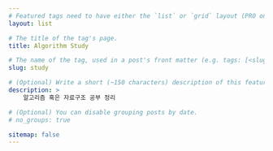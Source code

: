 ```yaml
---
# Featured tags need to have either the `list` or `grid` layout (PRO only).
layout: list

# The title of the tag's page.
title: Algorithm Study

# The name of the tag, used in a post's front matter (e.g. tags: [<slug>]).
slug: study

# (Optional) Write a short (~150 characters) description of this featured tag.
description: >
    알고리즘 혹은 자료구조 공부 정리

# (Optional) You can disable grouping posts by date.
# no_groups: true

sitemap: false
---
```

